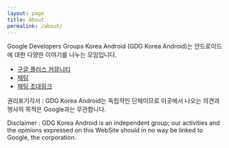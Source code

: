 ```yaml
---
layout: page
title: About
permalink: /about/
---
```


Google Developers Groups Korea Android (GDG Korea Android)는 안드로이드에 대한 다양한 이야기를 나누는 모임입니다.

 * [구글 플러스 커뮤니티](https://plus.google.com/communities/100903743067544956282)
 * [채팅](https://gdgand.slack.com)
 * [채팅 초대링크](http://goo.gl/forms/ldiLyZ9z4e)

권리포기각서 : GDG Korea Android는 독립적인 단체이므로 이곳에서 나오는 의견과 행사의 목적은 Google과는 무관합니다.

Disclaimer : GDG Korea Android is an independent group; our activities and the opinions expressed on this WebSite should in no way be linked to Google, the corporation.
